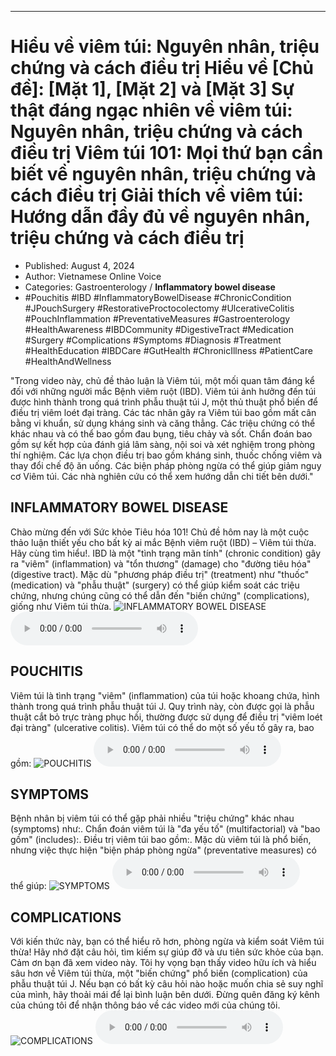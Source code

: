 
---

# Hiểu về viêm túi: Nguyên nhân, triệu chứng và cách điều trị Hiểu về [Chủ đề]: [Mặt 1], [Mặt 2] và [Mặt 3] Sự thật đáng ngạc nhiên về viêm túi: Nguyên nhân, triệu chứng và cách điều trị Viêm túi 101: Mọi thứ bạn cần biết về nguyên nhân, triệu chứng và cách điều trị Giải thích về viêm túi: Hướng dẫn đầy đủ về nguyên nhân, triệu chứng và cách điều trị

- Published: August 4, 2024
- Author: Vietnamese Online Voice
- Categories: Gastroenterology / **Inflammatory bowel disease**
- #Pouchitis #IBD #InflammatoryBowelDisease #ChronicCondition #JPouchSurgery #RestorativeProctocolectomy #UlcerativeColitis #PouchInflammation #PreventativeMeasures #Gastroenterology #HealthAwareness #IBDCommunity #DigestiveTract #Medication #Surgery #Complications #Symptoms #Diagnosis #Treatment #HealthEducation #IBDCare #GutHealth #ChronicIllness #PatientCare #HealthAndWellness

"Trong video này, chủ đề thảo luận là Viêm túi, một mối quan tâm đáng kể đối với những người mắc Bệnh viêm ruột (IBD). Viêm túi ảnh hưởng đến túi được hình thành trong quá trình phẫu thuật túi J, một thủ thuật phổ biến để điều trị viêm loét đại tràng. Các tác nhân gây ra Viêm túi bao gồm mất cân bằng vi khuẩn, sử dụng kháng sinh và căng thẳng. Các triệu chứng có thể khác nhau và có thể bao gồm đau bụng, tiêu chảy và sốt. Chẩn đoán bao gồm sự kết hợp của đánh giá lâm sàng, nội soi và xét nghiệm trong phòng thí nghiệm. Các lựa chọn điều trị bao gồm kháng sinh, thuốc chống viêm và thay đổi chế độ ăn uống. Các biện pháp phòng ngừa có thể giúp giảm nguy cơ Viêm túi. Các nhà nghiên cứu có thể xem hướng dẫn chi tiết bên dưới."


## INFLAMMATORY BOWEL DISEASE

Chào mừng đến với Sức khỏe Tiêu hóa 101! Chủ đề hôm nay là một cuộc thảo luận thiết yếu cho bất kỳ ai mắc Bệnh viêm ruột (IBD) – Viêm túi thừa. Hãy cùng tìm hiểu!. IBD là một "tình trạng mãn tính" (chronic condition) gây ra "viêm" (inflammation) và "tổn thương" (damage) cho "đường tiêu hóa" (digestive tract). Mặc dù "phương pháp điều trị" (treatment) như "thuốc" (medication) và "phẫu thuật" (surgery) có thể giúp kiểm soát các triệu chứng, nhưng chúng cũng có thể dẫn đến "biến chứng" (complications), giống như Viêm túi thừa.
![INFLAMMATORY BOWEL DISEASE](https://http-archiver-apis-production-80.schnworks.com/storage/images/transitions/2024-08-04/transition-14433516595-Montserrat-Thin-1A237E.jpg)
<audio controls>
    <source src="https://http-archiver-apis-production-80.schnworks.com/storage/storage/audio/file-11629282051.mp3" type="audio/mpeg">
</audio>



## POUCHITIS

Viêm túi là tình trạng "viêm" (inflammation) của túi hoặc khoang chứa, hình thành trong quá trình phẫu thuật túi J. Quy trình này, còn được gọi là phẫu thuật cắt bỏ trực tràng phục hồi, thường được sử dụng để điều trị "viêm loét đại tràng" (ulcerative colitis). Viêm túi có thể do một số yếu tố gây ra, bao gồm:
![POUCHITIS](https://http-archiver-apis-production-80.schnworks.com/storage/images/transitions/2024-08-04/transition--16640717203-Montserrat-Bold-283593.jpg)
<audio controls>
    <source src="https://http-archiver-apis-production-80.schnworks.com/storage/storage/audio/file-21852065968.mp3" type="audio/mpeg">
</audio>



## SYMPTOMS

Bệnh nhân bị viêm túi có thể gặp phải nhiều "triệu chứng" khác nhau (symptoms) như:. Chẩn đoán viêm túi là "đa yếu tố" (multifactorial) và "bao gồm" (includes):. Điều trị viêm túi bao gồm:. Mặc dù viêm túi là phổ biến, nhưng việc thực hiện "biện pháp phòng ngừa" (preventative measures) có thể giúp:
![SYMPTOMS](https://http-archiver-apis-production-80.schnworks.com/storage/images/transitions/2024-08-04/transition-19581197757-Montserrat-Medium-303F9F.jpg)
<audio controls>
    <source src="https://http-archiver-apis-production-80.schnworks.com/storage/storage/audio/file-32817002700.mp3" type="audio/mpeg">
</audio>



## COMPLICATIONS

Với kiến ​​thức này, bạn có thể hiểu rõ hơn, phòng ngừa và kiểm soát Viêm túi thừa! Hãy nhớ đặt câu hỏi, tìm kiếm sự giúp đỡ và ưu tiên sức khỏe của bạn. Cảm ơn bạn đã xem video này. Tôi hy vọng bạn thấy video hữu ích và hiểu sâu hơn về Viêm túi thừa, một "biến chứng" phổ biến (complication) của phẫu thuật túi J. Nếu bạn có bất kỳ câu hỏi nào hoặc muốn chia sẻ suy nghĩ của mình, hãy thoải mái để lại bình luận bên dưới. Đừng quên đăng ký kênh của chúng tôi để nhận thông báo về các video mới của chúng tôi.
![COMPLICATIONS](https://http-archiver-apis-production-80.schnworks.com/storage/images/transitions/2024-08-04/transition--24697437927-Montserrat-Medium-004895.jpg)
<audio controls>
    <source src="https://http-archiver-apis-production-80.schnworks.com/storage/storage/audio/file-31795237503.mp3" type="audio/mpeg">
</audio>

